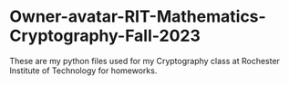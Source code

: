 # Owner-avatar-RIT-Mathematics-Cryptography-Fall-2023
These are my python files used for my Cryptography class at Rochester Institute of Technology for homeworks.
